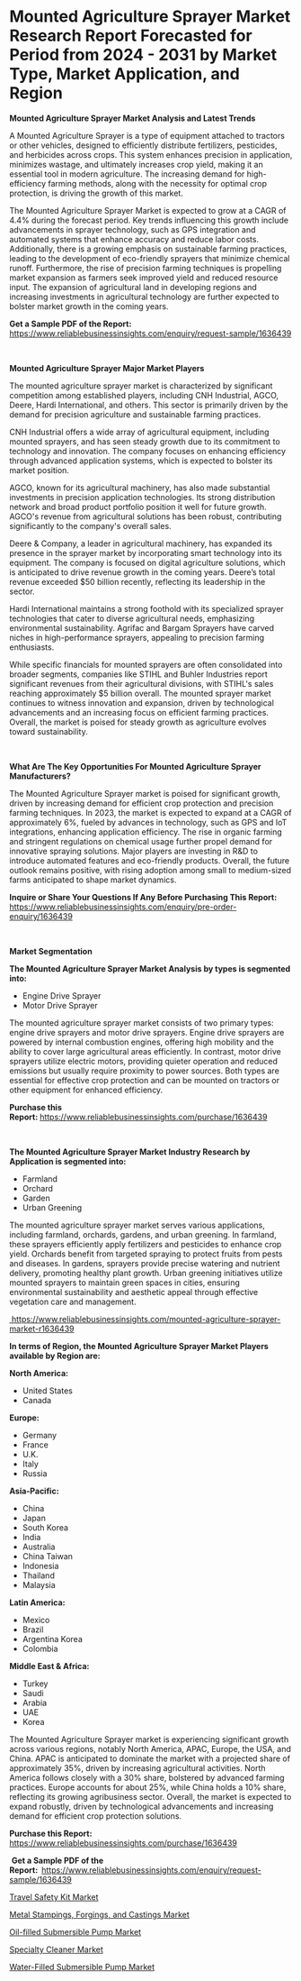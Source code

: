 <p><h1>Mounted Agriculture Sprayer Market Research Report Forecasted for Period from 2024 -  2031 by Market Type, Market Application, and Region</h1></p><p><strong>Mounted Agriculture Sprayer Market Analysis and Latest Trends</strong></p>
<p><p>A Mounted Agriculture Sprayer is a type of equipment attached to tractors or other vehicles, designed to efficiently distribute fertilizers, pesticides, and herbicides across crops. This system enhances precision in application, minimizes wastage, and ultimately increases crop yield, making it an essential tool in modern agriculture. The increasing demand for high-efficiency farming methods, along with the necessity for optimal crop protection, is driving the growth of this market.</p><p>The Mounted Agriculture Sprayer Market is expected to grow at a CAGR of 4.4% during the forecast period. Key trends influencing this growth include advancements in sprayer technology, such as GPS integration and automated systems that enhance accuracy and reduce labor costs. Additionally, there is a growing emphasis on sustainable farming practices, leading to the development of eco-friendly sprayers that minimize chemical runoff. Furthermore, the rise of precision farming techniques is propelling market expansion as farmers seek improved yield and reduced resource input. The expansion of agricultural land in developing regions and increasing investments in agricultural technology are further expected to bolster market growth in the coming years.</p></p>
<p><strong>Get a Sample PDF of the Report:&nbsp;</strong> <a href="https://www.reliablebusinessinsights.com/enquiry/request-sample/1636439">https://www.reliablebusinessinsights.com/enquiry/request-sample/1636439</a></p>
<p>&nbsp;</p>
<p><strong>Mounted Agriculture Sprayer Major Market Players</strong></p>
<p><p>The mounted agriculture sprayer market is characterized by significant competition among established players, including CNH Industrial, AGCO, Deere, Hardi International, and others. This sector is primarily driven by the demand for precision agriculture and sustainable farming practices.</p><p>CNH Industrial offers a wide array of agricultural equipment, including mounted sprayers, and has seen steady growth due to its commitment to technology and innovation. The company focuses on enhancing efficiency through advanced application systems, which is expected to bolster its market position.</p><p>AGCO, known for its agricultural machinery, has also made substantial investments in precision application technologies. Its strong distribution network and broad product portfolio position it well for future growth. AGCO's revenue from agricultural solutions has been robust, contributing significantly to the company's overall sales.</p><p>Deere & Company, a leader in agricultural machinery, has expanded its presence in the sprayer market by incorporating smart technology into its equipment. The company is focused on digital agriculture solutions, which is anticipated to drive revenue growth in the coming years. Deere’s total revenue exceeded $50 billion recently, reflecting its leadership in the sector.</p><p>Hardi International maintains a strong foothold with its specialized sprayer technologies that cater to diverse agricultural needs, emphasizing environmental sustainability. Agrifac and Bargam Sprayers have carved niches in high-performance sprayers, appealing to precision farming enthusiasts.</p><p>While specific financials for mounted sprayers are often consolidated into broader segments, companies like STIHL and Buhler Industries report significant revenues from their agricultural divisions, with STIHL's sales reaching approximately $5 billion overall. The mounted sprayer market continues to witness innovation and expansion, driven by technological advancements and an increasing focus on efficient farming practices.  Overall, the market is poised for steady growth as agriculture evolves toward sustainability.</p></p>
<p>&nbsp;</p>
<p><strong>What Are The Key Opportunities For Mounted Agriculture Sprayer Manufacturers?</strong></p>
<p><p>The Mounted Agriculture Sprayer market is poised for significant growth, driven by increasing demand for efficient crop protection and precision farming techniques. In 2023, the market is expected to expand at a CAGR of approximately 6%, fueled by advances in technology, such as GPS and IoT integrations, enhancing application efficiency. The rise in organic farming and stringent regulations on chemical usage further propel demand for innovative spraying solutions. Major players are investing in R&D to introduce automated features and eco-friendly products. Overall, the future outlook remains positive, with rising adoption among small to medium-sized farms anticipated to shape market dynamics.</p></p>
<p><strong>Inquire or Share Your Questions If Any Before Purchasing This Report:</strong> <a href="https://www.reliablebusinessinsights.com/enquiry/pre-order-enquiry/1636439">https://www.reliablebusinessinsights.com/enquiry/pre-order-enquiry/1636439</a></p>
<p>&nbsp;</p>
<p><strong>Market Segmentation</strong></p>
<p><strong>The Mounted Agriculture Sprayer Market Analysis by types is segmented into:</strong></p>
<p><ul><li>Engine Drive Sprayer</li><li>Motor Drive Sprayer</li></ul></p>
<p><p>The mounted agriculture sprayer market consists of two primary types: engine drive sprayers and motor drive sprayers. Engine drive sprayers are powered by internal combustion engines, offering high mobility and the ability to cover large agricultural areas efficiently. In contrast, motor drive sprayers utilize electric motors, providing quieter operation and reduced emissions but usually require proximity to power sources. Both types are essential for effective crop protection and can be mounted on tractors or other equipment for enhanced efficiency.</p></p>
<p><strong>Purchase this Report:&nbsp;</strong><a href="https://www.reliablebusinessinsights.com/purchase/1636439">https://www.reliablebusinessinsights.com/purchase/1636439</a></p>
<p>&nbsp;</p>
<p><strong>The Mounted Agriculture Sprayer Market Industry Research by Application is segmented into:</strong></p>
<p><ul><li>Farmland</li><li>Orchard</li><li>Garden</li><li>Urban Greening</li></ul></p>
<p><p>The mounted agriculture sprayer market serves various applications, including farmland, orchards, gardens, and urban greening. In farmland, these sprayers efficiently apply fertilizers and pesticides to enhance crop yield. Orchards benefit from targeted spraying to protect fruits from pests and diseases. In gardens, sprayers provide precise watering and nutrient delivery, promoting healthy plant growth. Urban greening initiatives utilize mounted sprayers to maintain green spaces in cities, ensuring environmental sustainability and aesthetic appeal through effective vegetation care and management.</p></p>
<p><a href="https://www.reliablebusinessinsights.com/mounted-agriculture-sprayer-market-r1636439">&nbsp;https://www.reliablebusinessinsights.com/mounted-agriculture-sprayer-market-r1636439</a></p>
<p><strong>In terms of Region, the Mounted Agriculture Sprayer Market Players available by Region are:</strong></p>
<p>
    <p> <strong> North America: </strong>
        <ul>
            <li>United States</li>
            <li>Canada</li>
        </ul>
        </p> 
    <p> <strong> Europe: </strong>
        <ul>
            <li>Germany</li>
            <li>France</li>
            <li>U.K.</li>
            <li>Italy</li>
            <li>Russia</li>
        </ul>
        </p> 
    <p> <strong> Asia-Pacific: </strong>
        <ul>
            <li>China</li>
            <li>Japan</li>
            <li>South Korea</li>
            <li>India</li>
            <li>Australia</li>
            <li>China Taiwan</li>
            <li>Indonesia</li>
            <li>Thailand</li>
            <li>Malaysia</li>
        </ul>
        </p> 
    <p> <strong> Latin America: </strong>
        <ul>
            <li>Mexico</li>
            <li>Brazil</li>
            <li>Argentina Korea</li>
            <li>Colombia</li>
        </ul>
        </p> 
    <p> <strong> Middle East & Africa: </strong>
        <ul>
            <li>Turkey</li>
            <li>Saudi</li>
            <li>Arabia</li>
            <li>UAE</li>
            <li>Korea</li>
        </ul>
    </p>
    </p>
<p><p>The Mounted Agriculture Sprayer market is experiencing significant growth across various regions, notably North America, APAC, Europe, the USA, and China. APAC is anticipated to dominate the market with a projected share of approximately 35%, driven by increasing agricultural activities. North America follows closely with a 30% share, bolstered by advanced farming practices. Europe accounts for about 25%, while China holds a 10% share, reflecting its growing agribusiness sector. Overall, the market is expected to expand robustly, driven by technological advancements and increasing demand for efficient crop protection solutions.</p></p>
<p><strong>Purchase this Report: </strong><a href="https://www.reliablebusinessinsights.com/purchase/1636439">https://www.reliablebusinessinsights.com/purchase/1636439</a></p>
<p>&nbsp;<strong>Get a Sample PDF of the Report:&nbsp;&nbsp;</strong><a href="https://www.reliablebusinessinsights.com/enquiry/request-sample/1636439">https://www.reliablebusinessinsights.com/enquiry/request-sample/1636439</a></p>
<p><strong></strong></p>
<p><p><a href="https://issuu.com/reportprime-2/docs/travel-safety-kit-market-size-2030._b8048044c1d366">Travel Safety Kit Market</a></p><p><a href="https://medium.com/@terencenelson86/why-should-you-invest-in-metal-stampings-forgings-and-castings-5497019ab1f3?postPublishedType=repub">Metal Stampings, Forgings, and Castings Market</a></p><p><a href="https://github.com/GraceTurner587/Market-Research-Report-List-1/blob/main/oil-filled-submersible-pump-market.md">Oil-filled Submersible Pump Market</a></p><p><a href="https://issuu.com/reportprime-2/docs/specialty-cleaner-market-size-2030._fd05959e5a734e">Specialty Cleaner Market</a></p><p><a href="https://github.com/aiko92han/Market-Research-Report-List-1/blob/main/water-filled-submersible-pump-market.md">Water-Filled Submersible Pump Market</a></p></p>